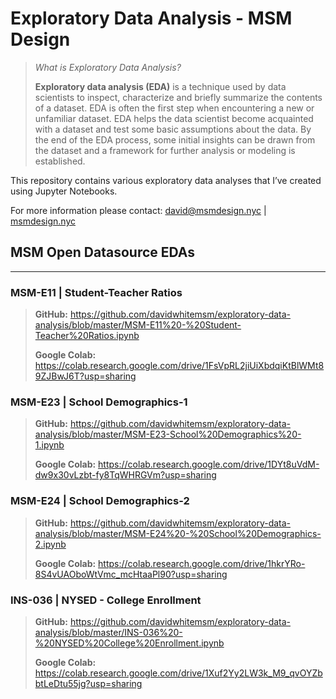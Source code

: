 # Exploratory Data Analysis - MSM Design

>  *What is Exploratory Data Analysis?*
>
> **Exploratory data analysis (EDA)** is a technique used by data scientists to inspect, characterize and briefly summarize the contents of a dataset. EDA is often the first step when encountering a new or unfamiliar dataset. EDA helps the data scientist become acquainted with a dataset and test some basic assumptions about the data. By the end of the EDA process, some initial insights can be drawn from the dataset and a framework for further analysis or modeling is established.



This repository contains various exploratory data analyses that I’ve created using Jupyter Notebooks.

For more information please contact: david@msmdesign.nyc | [msmdesign.nyc](https://msmdesign.nyc/)



## MSM Open Datasource EDAs

___

### MSM-E11 | Student-Teacher Ratios

> **GitHub:** https://github.com/davidwhitemsm/exploratory-data-analysis/blob/master/MSM-E11%20-%20Student-Teacher%20Ratios.ipynb
>
> **Google Colab:** https://colab.research.google.com/drive/1FsVpRL2jiUiXbdqiKtBlWMt89ZJBwJ6T?usp=sharing



### MSM-E23 | School Demographics-1

> **GitHub:** https://github.com/davidwhitemsm/exploratory-data-analysis/blob/master/MSM-E23-School%20Demographics%20-1.ipynb
>
> **Google Colab:** https://colab.research.google.com/drive/1DYt8uVdM-dw9x30vLzbt-fy8TqWHRGVm?usp=sharing



### MSM-E24 | School Demographics-2

> **GitHub:** https://github.com/davidwhitemsm/exploratory-data-analysis/blob/master/MSM-E24%20-%20School%20Demographics-2.ipynb
>
> **Google Colab:** https://colab.research.google.com/drive/1hkrYRo-8S4vUAOboWtVmc_mcHtaaPl90?usp=sharing



### INS-036 | NYSED - College Enrollment

> **GitHub:** https://github.com/davidwhitemsm/exploratory-data-analysis/blob/master/INS-036%20-%20NYSED%20College%20Enrollment.ipynb
>
> **Google Colab:** https://colab.research.google.com/drive/1Xuf2Yy2LW3k_M9_qvOYZbbtLeDtu55jg?usp=sharing







